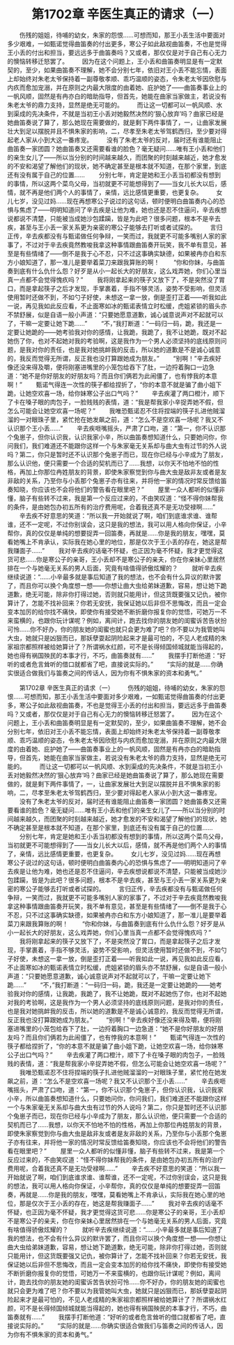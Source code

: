 # 　　第1702章 辛医生真正的请求（一）
　　伤残的姐姐，待哺的幼女，朱家的怨恨……可想而知，那王小丢生活中要面对多少艰难，一如甄诺觉得曲笛奏的付出更多，寒公子如此敌视曲笛奏，不也是觉得王小丢的付出和担当，要远远多于曲笛奏吗？又或者，那仅仅是对于自己有心无力的懊恼转移迁怒罢了。
　　因为在这个问题上，王小丢和曲笛奏明显是有一定默契的，至少，如果曲笛奏不理解，她不会分别七年，依旧对王小丢不能忘情，表面上却始终对朱老太爷保持着一副尊敬孝顺、乖巧温顺的姿态，令朱老太爷因欣慰与内疚而愈加宠溺，并在原则之内最大限度的由着她、庇护她了——曲笛奏事业上的一帆风顺，固然是有冉亦白的暗助指导，但首先，她能在曲家当家做主，若说没有朱老太爷的鼎力支持，显然是绝无可能的。
　　而让这一切都可以一帆风顺、水到渠成的先决条件，不就是当初王小丢对她毅然决然的‘狠心放弃’吗？曲家已经是她曲笛奏说了算了，那么她现在需要做的，就是剩下两件事情了，一，让曲家发展壮大到足以摆脱并且不惧朱家的影响，二，尽孝至朱老太爷驾鹤西归，至少要对得起老人家从小到大这一番疼宠。
　　没有了朱老太爷的反对，届时还有谁能阻止曲笛奏一家团圆？她曲笛奏又还需要看谁的脸色？毫无疑问……唯有王小丢和他们的亲生女儿了——所以当分别的时间越来越久，而团聚的时刻越来越近，她才愈发的不安和渴望了解他们的现状，她不确定甚至是根本就不知道，在那个家里，到底还有没有属于自己的位置……
　　分别七年，肯定是她和王小丢当初都没有想到的事情，所以这两个菜鸟父母，当初就更不可能想得到了——当女儿长大以后，感情，就不再是他们两个人的事情了，亲情，远比感情更重要，也更复杂。
　　女儿七岁，没见过妈……现在再想寒公子说过的这句话，顿时便明白曲笛奏内心的恐惧与焦虑了——明明知道问了辛去疾是让他为难，她也还是忍不住逼问，辛去疾想说都说不清楚，只能被当成她沙包蹂躏，皆是为此吧？很多问题，根本不是辛去疾，甚至与王小丢一家关系更为亲密的寒公子能够去打听或者试探的。
　　言归正传，辛去疾都没有与甄诺做任何争辩，一笑而过，我就更不可能多嘴别人家的家事了，不过对于辛去疾竟然教唆我拿这种事情跟曲笛奏开玩笑，我不单有意见，甚至是有些情绪了——倒不是我于心不忍，只不过这事确实缺德，如果被冉亦白和东方小娘知道了，那一准儿是要举着菜刀来跟我算账的啊！
　　“你和你妹，与曲笛奏到底有什么仇什么怨？好歹是从小一起长大的好朋友，这么戏弄她，你们心里当真一点都不会觉得愧疚吗？”
　　我将刚拿起来的筷子又放下了，不是突然没了胃口，而是拿起筷子之后才发现，手掌裹着，手指不够灵活，姿势不受影响，但灵活使用暂时还做不到，不如勺子好使，未想这一拿一放，倒是歪打正着——听我如此一说，再见我如此反应看，不止面寒如冰的甄诺表情立时松缓，虎姐紧锁的眉头亦不禁舒展，似是自语一般小声道：“只要她愿意道歉，诚心诚意说声对不起就可以了，干嘛一定要让她下跪……”
　　“不，”我打断道：“一码归一码，跪，我还是一定要让她跪的——她考验我对你的感情，让我跪，我跪了，我不让她跪，既对不起她伤了你，也对不起她对我的考验啊，这是我作为一个男人必须坚持的底线原则问题，是我对你的责任，也是我对她挑衅我的反击，所以她的道歉是不是诚心诚意的，我反而觉得无所谓，反正我也没打算跟她成为朋友。”
　　“别啊！”辛去疾好像还没来得及嚼，便将刚塞进嘴里的小笼包给吞下了肚，一边捋着胸口一边急道：“她不是你好朋友的好朋友吗？而且你们俩若为此闹僵了，也有悖我的本意啊！”
　　甄诺气得连一次性的筷子都给捏折了，“你的本意不就是骗了曲小姐下跪，让她空欢喜一场，给你妹寒公子出口气吗？”
　　辛去疾灌了两口橙汁，顺下了卡在嗓子眼的肉包子，一脸贱贱的表情，道：“我是帮我家小辛捉弄她不假，但怎么可能会让她空欢喜一场呢？”
　　我唯恐甄诺忍不住将捏端的筷子扎进他贼溜溜的一对眼珠子里，紧忙抢在她发飙之前，道：“怎么不是空欢喜一场呢？我又不认识那个王小丢……”
　　辛去疾咂嘴摇头，严肃了口吻，道：“第一，你不认识那个兔崽子，但你认识我，认识我家小辛，所以曲笛奏想知道什么，只要她问你，你问我们，我们难道还不能跟你这样一个与朱家毫无关系却与曲大虫有过节的外人说吗？第二，你只是暂时还不认识那个兔崽子而已，现在你已经与小辛成为了朋友，那么认识他，便只需要一个合适的契机而已了……我想，以你天不怕地不怕的性格，再加上你那位冉姓朋友的背景，即使朱家察觉到你与曲大虫是敌非友或者是友非敌的关系，乃至你与小丢那个兔崽子亦有往来，并将他一家的情况时常反馈给笛奏知晓，你应该也不会将他们的警告看在眼里吧？”
　　屋里一众人都听的似懂非懂，脑子有些转不过来，我是第一个反应过来的，不由笑叹道：“怪不得你妹帮我的条件，是由她包办初五所有的治疗费用呢，合着我还真不是无功受禄啊……”
　　辛去疾不好意思的笑道：“所以我一开始就说了啊，咱们到底谁求谁、谁帮谁，还不一定呢，不过你别误会，这只是我的想法，我可以用人格向你保证，小辛帮你，真的仅仅是单纯的想要捉弄一回笛奏，再就是……你是我的朋友，嘿嘿，莫看她嘴上不肯承认，实际我在她心里的地位，那是仅次于王小丢的存在，她这是帮我赚面子……”
　　我对辛去疾的话毫不怀疑，也正因为毫不怀疑，我才更觉得这货可悲……你是寒公子的亲哥，王小丢却不是寒公子的亲夫，你在你亲妹心里居然排在一个与她毫无关系的男人后面，究竟有啥值得骄傲炫耀的？
　　就听辛去疾继续说道：“……小辛最多就是事后知道了我的想法，也不会有什么异议的默许罢了，而且你可以换个角度想一想——你想让曲大虫给弟妹道歉，容易，想让她下跪道歉，绝无可能，除非你打得过她，否则就只能用计，但这货既要强又记仇，被你算计了，怎能不找补回来？你若无安抚，我保证她以后非但不思悔改，而且一定会变本加厉的给你找不痛快，即使你有接受她不断折磨你报复你的觉悟，可她万一不来蛮横的，也跟你玩计谋呢？例如，离间计，跑去找你的朋友她的闺蜜诉苦告状扮可怜……你不好办，你的朋友她的闺蜜也就只会更为难了吧？你不要以为我管她叫大虫，她就只是凶狠而已，那妖孽耍起阴险起来才是最可怕的，不见人老成精的朱家祖宗都照样被给她算计了？所谓祸水红颜，可不是长得倾国倾城就能当得起的，她也得有祸国殃民的本事才行，不巧，曲笛奏就有……”
　　我摆手打断他道：“好听的或者危言耸听的借口就都省了吧，直接说实际的。”
　　“实际的就是……你确实很适合做我们与笛奏之间的传话人，因为你有不惧朱家的资本和勇气。”

　　第1702章 辛医生真正的请求（一）
　　伤残的姐姐，待哺的幼女，朱家的怨恨……可想而知，那王小丢生活中要面对多少艰难，一如甄诺觉得曲笛奏的付出更多，寒公子如此敌视曲笛奏，不也是觉得王小丢的付出和担当，要远远多于曲笛奏吗？又或者，那仅仅是对于自己有心无力的懊恼转移迁怒罢了。
　　因为在这个问题上，王小丢和曲笛奏明显是有一定默契的，至少，如果曲笛奏不理解，她不会分别七年，依旧对王小丢不能忘情，表面上却始终对朱老太爷保持着一副尊敬孝顺、乖巧温顺的姿态，令朱老太爷因欣慰与内疚而愈加宠溺，并在原则之内最大限度的由着她、庇护她了——曲笛奏事业上的一帆风顺，固然是有冉亦白的暗助指导，但首先，她能在曲家当家做主，若说没有朱老太爷的鼎力支持，显然是绝无可能的。
　　而让这一切都可以一帆风顺、水到渠成的先决条件，不就是当初王小丢对她毅然决然的‘狠心放弃’吗？曲家已经是她曲笛奏说了算了，那么她现在需要做的，就是剩下两件事情了，一，让曲家发展壮大到足以摆脱并且不惧朱家的影响，二，尽孝至朱老太爷驾鹤西归，至少要对得起老人家从小到大这一番疼宠。
　　没有了朱老太爷的反对，届时还有谁能阻止曲笛奏一家团圆？她曲笛奏又还需要看谁的脸色？毫无疑问……唯有王小丢和他们的亲生女儿了——所以当分别的时间越来越久，而团聚的时刻越来越近，她才愈发的不安和渴望了解他们的现状，她不确定甚至是根本就不知道，在那个家里，到底还有没有属于自己的位置……
　　分别七年，肯定是她和王小丢当初都没有想到的事情，所以这两个菜鸟父母，当初就更不可能想得到了——当女儿长大以后，感情，就不再是他们两个人的事情了，亲情，远比感情更重要，也更复杂。
　　女儿七岁，没见过妈……现在再想寒公子说过的这句话，顿时便明白曲笛奏内心的恐惧与焦虑了——明明知道问了辛去疾是让他为难，她也还是忍不住逼问，辛去疾想说都说不清楚，只能被当成她沙包蹂躏，皆是为此吧？很多问题，根本不是辛去疾，甚至与王小丢一家关系更为亲密的寒公子能够去打听或者试探的。
　　言归正传，辛去疾都没有与甄诺做任何争辩，一笑而过，我就更不可能多嘴别人家的家事了，不过对于辛去疾竟然教唆我拿这种事情跟曲笛奏开玩笑，我不单有意见，甚至是有些情绪了——倒不是我于心不忍，只不过这事确实缺德，如果被冉亦白和东方小娘知道了，那一准儿是要举着菜刀来跟我算账的啊！
　　“你和你妹，与曲笛奏到底有什么仇什么怨？好歹是从小一起长大的好朋友，这么戏弄她，你们心里当真一点都不会觉得愧疚吗？”
　　我将刚拿起来的筷子又放下了，不是突然没了胃口，而是拿起筷子之后才发现，手掌裹着，手指不够灵活，姿势不受影响，但灵活使用暂时还做不到，不如勺子好使，未想这一拿一放，倒是歪打正着——听我如此一说，再见我如此反应看，不止面寒如冰的甄诺表情立时松缓，虎姐紧锁的眉头亦不禁舒展，似是自语一般小声道：“只要她愿意道歉，诚心诚意说声对不起就可以了，干嘛一定要让她下跪……”
　　“不，”我打断道：“一码归一码，跪，我还是一定要让她跪的——她考验我对你的感情，让我跪，我跪了，我不让她跪，既对不起她伤了你，也对不起她对我的考验啊，这是我作为一个男人必须坚持的底线原则问题，是我对你的责任，也是我对她挑衅我的反击，所以她的道歉是不是诚心诚意的，我反而觉得无所谓，反正我也没打算跟她成为朋友。”
　　“别啊！”辛去疾好像还没来得及嚼，便将刚塞进嘴里的小笼包给吞下了肚，一边捋着胸口一边急道：“她不是你好朋友的好朋友吗？而且你们俩若为此闹僵了，也有悖我的本意啊！”
　　甄诺气得连一次性的筷子都给捏折了，“你的本意不就是骗了曲小姐下跪，让她空欢喜一场，给你妹寒公子出口气吗？”
　　辛去疾灌了两口橙汁，顺下了卡在嗓子眼的肉包子，一脸贱贱的表情，道：“我是帮我家小辛捉弄她不假，但怎么可能会让她空欢喜一场呢？”
　　我唯恐甄诺忍不住将捏端的筷子扎进他贼溜溜的一对眼珠子里，紧忙抢在她发飙之前，道：“怎么不是空欢喜一场呢？我又不认识那个王小丢……”
　　辛去疾咂嘴摇头，严肃了口吻，道：“第一，你不认识那个兔崽子，但你认识我，认识我家小辛，所以曲笛奏想知道什么，只要她问你，你问我们，我们难道还不能跟你这样一个与朱家毫无关系却与曲大虫有过节的外人说吗？第二，你只是暂时还不认识那个兔崽子而已，现在你已经与小辛成为了朋友，那么认识他，便只需要一个合适的契机而已了……我想，以你天不怕地不怕的性格，再加上你那位冉姓朋友的背景，即使朱家察觉到你与曲大虫是敌非友或者是友非敌的关系，乃至你与小丢那个兔崽子亦有往来，并将他一家的情况时常反馈给笛奏知晓，你应该也不会将他们的警告看在眼里吧？”
　　屋里一众人都听的似懂非懂，脑子有些转不过来，我是第一个反应过来的，不由笑叹道：“怪不得你妹帮我的条件，是由她包办初五所有的治疗费用呢，合着我还真不是无功受禄啊……”
　　辛去疾不好意思的笑道：“所以我一开始就说了啊，咱们到底谁求谁、谁帮谁，还不一定呢，不过你别误会，这只是我的想法，我可以用人格向你保证，小辛帮你，真的仅仅是单纯的想要捉弄一回笛奏，再就是……你是我的朋友，嘿嘿，莫看她嘴上不肯承认，实际我在她心里的地位，那是仅次于王小丢的存在，她这是帮我赚面子……”
　　我对辛去疾的话毫不怀疑，也正因为毫不怀疑，我才更觉得这货可悲……你是寒公子的亲哥，王小丢却不是寒公子的亲夫，你在你亲妹心里居然排在一个与她毫无关系的男人后面，究竟有啥值得骄傲炫耀的？
　　就听辛去疾继续说道：“……小辛最多就是事后知道了我的想法，也不会有什么异议的默许罢了，而且你可以换个角度想一想——你想让曲大虫给弟妹道歉，容易，想让她下跪道歉，绝无可能，除非你打得过她，否则就只能用计，但这货既要强又记仇，被你算计了，怎能不找补回来？你若无安抚，我保证她以后非但不思悔改，而且一定会变本加厉的给你找不痛快，即使你有接受她不断折磨你报复你的觉悟，可她万一不来蛮横的，也跟你玩计谋呢？例如，离间计，跑去找你的朋友她的闺蜜诉苦告状扮可怜……你不好办，你的朋友她的闺蜜也就只会更为难了吧？你不要以为我管她叫大虫，她就只是凶狠而已，那妖孽耍起阴险起来才是最可怕的，不见人老成精的朱家祖宗都照样被给她算计了？所谓祸水红颜，可不是长得倾国倾城就能当得起的，她也得有祸国殃民的本事才行，不巧，曲笛奏就有……”
　　我摆手打断他道：“好听的或者危言耸听的借口就都省了吧，直接说实际的。”
　　“实际的就是……你确实很适合做我们与笛奏之间的传话人，因为你有不惧朱家的资本和勇气。”
